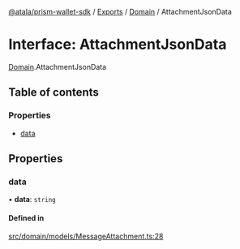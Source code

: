 [@atala/prism-wallet-sdk](../README.md) / [Exports](../modules.md) / [Domain](../modules/Domain.md) / AttachmentJsonData

# Interface: AttachmentJsonData

[Domain](../modules/Domain.md).AttachmentJsonData

## Table of contents

### Properties

- [data](Domain.AttachmentJsonData.md#data)

## Properties

### data

• **data**: `string`

#### Defined in

[src/domain/models/MessageAttachment.ts:28](https://github.com/input-output-hk/atala-prism-wallet-sdk-ts/blob/f8f2652/src/domain/models/MessageAttachment.ts#L28)
